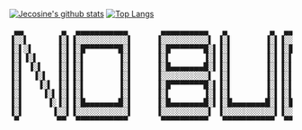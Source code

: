 [![Jecosine's github stats](https://github-readme-stats.vercel.app/api?username=linzecong&count_private=true&show_icons=true&theme=radical&custom_title=LPCong&cache_seconds=86400)](https://github.com/anuraghazra/github-readme-stats)
[![Top Langs](https://github-readme-stats.vercel.app/api/top-langs/?username=anuraghazra&hide=javascript,html)](https://github.com/anuraghazra/github-readme-stats)
<pre>
 ▄▄        ▄  ▄▄▄▄▄▄▄▄▄▄▄       ▄▄▄▄▄▄▄▄▄▄   ▄         ▄  ▄▄▄▄▄▄▄▄▄▄▄ 
▐░░▌      ▐░▌▐░░░░░░░░░░░▌     ▐░░░░░░░░░░▌ ▐░▌       ▐░▌▐░░░░░░░░░░░▌
▐░▌░▌     ▐░▌▐░█▀▀▀▀▀▀▀█░▌     ▐░█▀▀▀▀▀▀▀█░▌▐░▌       ▐░▌▐░█▀▀▀▀▀▀▀▀▀ 
▐░▌▐░▌    ▐░▌▐░▌       ▐░▌     ▐░▌       ▐░▌▐░▌       ▐░▌▐░▌          
▐░▌ ▐░▌   ▐░▌▐░▌       ▐░▌     ▐░█▄▄▄▄▄▄▄█░▌▐░▌       ▐░▌▐░▌ ▄▄▄▄▄▄▄▄ 
▐░▌  ▐░▌  ▐░▌▐░▌       ▐░▌     ▐░░░░░░░░░░▌ ▐░▌       ▐░▌▐░▌▐░░░░░░░░▌
▐░▌   ▐░▌ ▐░▌▐░▌       ▐░▌     ▐░█▀▀▀▀▀▀▀█░▌▐░▌       ▐░▌▐░▌ ▀▀▀▀▀▀█░▌
▐░▌    ▐░▌▐░▌▐░▌       ▐░▌     ▐░▌       ▐░▌▐░▌       ▐░▌▐░▌       ▐░▌
▐░▌     ▐░▐░▌▐░█▄▄▄▄▄▄▄█░▌     ▐░█▄▄▄▄▄▄▄█░▌▐░█▄▄▄▄▄▄▄█░▌▐░█▄▄▄▄▄▄▄█░▌
▐░▌      ▐░░▌▐░░░░░░░░░░░▌     ▐░░░░░░░░░░▌ ▐░░░░░░░░░░░▌▐░░░░░░░░░░░▌
 ▀        ▀▀  ▀▀▀▀▀▀▀▀▀▀▀       ▀▀▀▀▀▀▀▀▀▀   ▀▀▀▀▀▀▀▀▀▀▀  ▀▀▀▀▀▀▀▀▀▀▀                                        
</pre>
